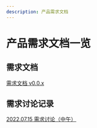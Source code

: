```yaml
---
description: 产品需求文档 
---
```


# 产品需求文档一览

## 需求文档

[需求文档 v0.0.x](./requirements-document/document_v0.0.x.md)

## 需求讨论记录

[2022.07.15 需求讨论（中午）](./discussion-record/prd_7_15.md)
